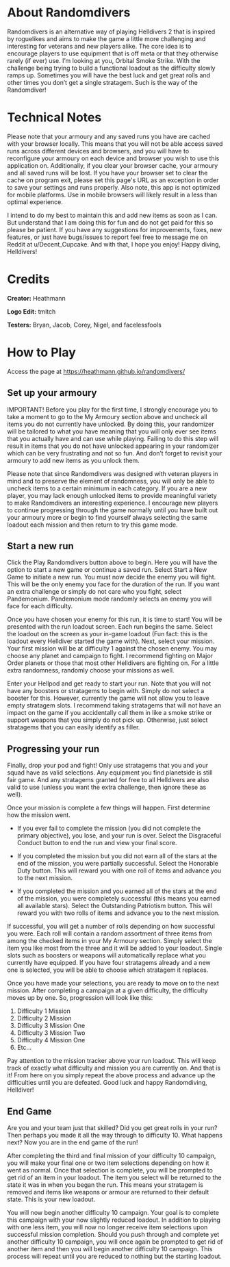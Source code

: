 # About Randomdivers

Randomdivers is an alternative way of playing Helldivers 2 that is inspired by roguelikes and aims to make the game a little more
challenging and interesting for veterans and new players alike. The core idea is to encourage players to use equipment that is off
meta or that they otherwise rarely (if ever) use. I’m looking at you, Orbital Smoke Strike. With the challenge being trying to build
a functional loadout as the difficulty slowly ramps up. Sometimes you will have the best luck and get great rolls and other times
you don’t get a single stratagem. Such is the way of the Randomdiver!

# Technical Notes

Please note that your armoury and any saved runs you have are cached with your browser locally. This means that you will not be able
access saved runs across different devices and browsers, and you will have to reconfigure your armoury on each device and browser you
wish to use this application on. Additionally, if you clear your browser cache, your armoury and all saved runs will be lost. If you
have your browser set to clear the cache on program exit, please set this page's URL as an exception in order to save your settings and
runs properly. Also note, this app is not optimized for mobile platforms. Use in mobile browsers will likely result in a less than optimal
experience.

I intend to do my best to maintain this and add new items as soon as I can. But understand that I am doing this for fun and do not get
paid for this so please be patient. If you have any suggestions for improvements, fixes, new features, or just have bugs/issues to report
feel free to message me on Reddit at u/Decent_Cupcake. And with that, I hope you enjoy! Happy diving, Helldivers!

# Credits

**Creator:** Heathmann

**Logo Edit:** tmitch

**Testers:** Bryan, Jacob, Corey, Nigel, and facelessfools

# How to Play

Access the page at https://heathmann.github.io/randomdivers/

## Set up your armoury

IMPORTANT! Before you play for the first time, I strongly encourage you to take a moment to go to the My Armoury section
above and uncheck all items you do not currently have unlocked. By doing this, your randomizer will be tailored to what
you have meaning that you will only ever see items that you actually have and can use while playing. Failing to do this
step will result in items that you do not have unlocked appearing in your randomizer which can be very frustrating and
not so fun. And don’t forget to revisit your armoury to add new items as you unlock them.

Please note that since Randomdivers was designed with veteran players in mind and to preserve the element of randomness,
you will only be able to uncheck items to a certain minimum in each category. If you are a new player, you may lack enough
unlocked items to provide meaningful variety to make Randomdivers an interesting experience. I encourage new players to 
continue progressing through the game normally until you have built out your armoury more or begin to find yourself always
selecting the same loadout each mission and then return to try this game mode.

## Start a new run

Click the Play Randomdivers button above to begin. Here you will have the option to start a new game or continue a saved run.
Select Start a New Game to initiate a new run. You must now decide the enemy you will fight. This will be the only enemy you
face for the duration of the run. If you want an extra challenge or simply do not care who you fight, select Pandemonium.
Pandemonium mode randomly selects an enemy you will face for each difficulty.

Once you have chosen your enemy for this run, it is time to start! You will be presented with the run loadout screen. Each
run begins the same. Select the loadout on the screen as your in-game loadout (Fun fact: this is the loadout every Helldiver
started the game with). Next, select your mission. Your first mission will be at difficulty 1 against the chosen enemy. You
may choose any planet and campaign to fight. I recommend fighting on Major Order planets or those that most other Helldivers
are fighting on. For a little extra randomness, randomly choose your missions as well.

Enter your Hellpod and get ready to start your run. Note that you will not have any boosters or stratagems to begin with.
Simply do not select a booster for this. However, currently the game will not allow you to leave empty stratagem slots. I
recommend taking stratagems that will not have an impact on the game if you accidentally call them in like a smoke strike or
support weapons that you simply do not pick up. Otherwise, just select stratagems that you can easily identify as filler.

## Progressing your run

Finally, drop your pod and fight! Only use stratagems that you and your squad have as valid selections. Any equipment you find
planetside is still fair game. And any stratagems granted for free to all Helldivers are also valid to use (unless you want the
extra challenge, then ignore these as well). 

Once your mission is complete a few things will happen. First determine how the mission went.

- If you ever fail to complete the mission (you did not complete the primary objective), you lose, and your run is over. Select
  the Disgraceful Conduct button to end the run and view your final score.
  
- If you completed the mission but you did not earn all of the stars at the end of the mission, you were partially successful. 
  Select the Honorable Duty button. This will reward you with one roll of items and advance you to the next mission.
  
- If you completed the mission and you earned all of the stars at the end of the mission, you were completely successful (this
  means you earned all available stars). Select the Outstanding Patriotism button. This will reward you with two rolls of items
  and advance you to the next mission.

If successful, you will get a number of rolls depending on how successful you were. Each roll will contain a random assortment
of three items from among the checked items in your My Armoury section. Simply select the item you like most from the three and
it will be added to your loadout. Single slots such as boosters or weapons will automatically replace what you currently have
equipped. If you have four stratagems already and a new one is selected, you will be able to choose which stratagem it replaces.

Once you have made your selections, you are ready to move on to the next mission. After completing a campaign at a given
difficulty, the difficulty moves up by one. So, progression will look like this:

1. Difficulty 1 Mission
2. Difficulty 2 Mission
3. Difficulty 3 Mission One
4. Difficulty 3 Mission Two 
5. Difficulty 4 Mission One
6. Etc…

Pay attention to the mission tracker above your run loadout. This will keep track of exactly what difficulty and mission you are
currently on. And that is it! From here on you simply repeat the above process and advance up the difficulties until you are
defeated. Good luck and happy Randomdiving, Helldiver!

## End Game

Are you and your team just that skilled? Did you get great rolls in your run? Then perhaps you made it all the way through to
difficulty 10. What happens next? Now you are in the end game of the run!

After completing the third and final mission of your difficulty 10 campaign, you will make your final one or two item selections
depending on how it went as normal. Once that selection is complete, you will be prompted to get rid of an item in your loadout.
The item you select will be returned to the state it was in when you began the run. This means your stratagem is removed and items
like weapons or armour are returned to their default state. This is your new loadout.

You will now begin another difficulty 10 campaign. Your goal is to complete this campaign with your now slightly reduced loadout.
In addition to playing with one less item, you will now no longer receive item selections upon successful mission completion.
Should you push through and complete yet another difficulty 10 campaign, you will once again be prompted to get rid of another item
and then you will begin another difficulty 10 campaign. This process will repeat until you are reduced to nothing but the starting
loadout.
